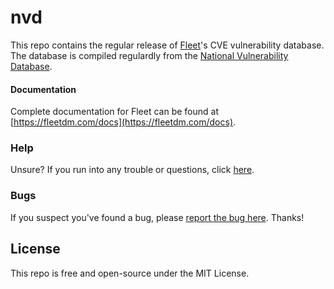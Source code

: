 # nvd

This repo contains the regular release of [Fleet](https://fleetdm.com)'s CVE vulnerability database. The database is compiled regulardly from the [National Vulnerability Database](https://nvd.nist.gov/).

#### Documentation

Complete documentation for Fleet can be found at [https://fleetdm.com/docs](https://fleetdm.com/docs).

### Help

Unsure? If you run into any trouble or questions, click [here](https://fleetdm.com/slack).

### Bugs

If you suspect you've found a bug, please [report the bug here](https://github.com/fleetdm/fleet/issues). Thanks!

## License

This repo is free and open-source under the MIT License.

